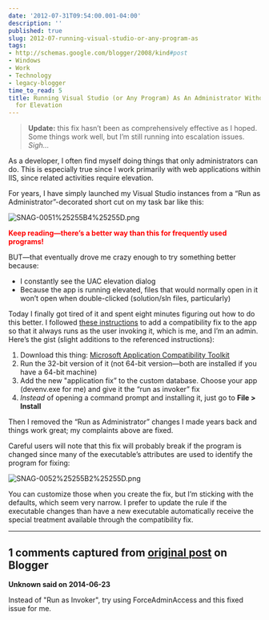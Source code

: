 ```yaml
---
date: '2012-07-31T09:54:00.001-04:00'
description: ''
published: true
slug: 2012-07-running-visual-studio-or-any-program-as
tags:
- http://schemas.google.com/blogger/2008/kind#post
- Windows
- Work
- Technology
- legacy-blogger
time_to_read: 5
title: Running Visual Studio (or Any Program) As An Administrator Without Prompting
  for Elevation
---
```


<blockquote> 

<strong>Update:</strong> this fix hasn’t been as comprehensively effective as I hoped. Some things work well, but I’m still running into escalation issues. *Sigh…*
</blockquote>

As a developer, I often find myself doing things that only administrators can do. This is especially true since I work primarily with web applications within IIS, since related activities require elevation.

For years, I have simply launched my Visual Studio instances from a “Run as Administrator”-decorated short cut on my task bar like this:

![SNAG-0051%25255B4%25255D.png](SNAG-0051%25255B4%25255D.png)</a>  

<strong><font color="#ff0000">Keep reading—there’s a better way than this for frequently used programs!</font></strong>

BUT—that eventually drove me crazy enough to try something better because:  <ul>   <li>I constantly see the UAC elevation dialog </li>    <li>Because the app is running elevated, files that would normally open in it won’t open when double-clicked (solution/sln files, particularly) </li> </ul>

Today I finally got tired of it and spent eight minutes figuring out how to do this better. I followed [these instructions](http://cybernetnews.com/helpful-tip-disable-uac-prompt-for-an-application/) to add a compatibility fix to the app so that it always runs as the user invoking it, which is me, and I’m an admin. Here’s the gist (slight additions to the referenced instructions):  <ol>   <li>Download this thing: [Microsoft Application Compatibility Toolkit](http://www.microsoft.com/en-us/download/details.aspx?id=7352) </li>    <li>Run the 32-bit version of it (not 64-bit version—both are installed if you have a 64-bit machine) </li>    <li>Add the new &quot;application fix” to the custom database. Choose your app (devenv.exe for me) and give it the “run as invoker” fix </li>    <li>*Instead* of opening a command prompt and installing it, just go to <strong>File &gt; Install</strong> </li> </ol>

Then I removed the “Run as Administrator” changes I made years back and things work great; my complaints above are fixed.

Careful users will note that this fix will probably break if the program is changed since many of the executable’s attributes are used to identify the program for fixing:

![SNAG-0052%25255B2%25255D.png](SNAG-0052%25255B2%25255D.png)</a>

You can customize those when you create the fix, but I’m sticking with the defaults, which seem very narrow. I prefer to update the rule if the executable changes than have a new executable automatically receive the special treatment available through the compatibility fix.

---

## 1 comments captured from [original post](https://blog.wassupy.com/2012/07/running-visual-studio-or-any-program-as.html) on Blogger

**Unknown said on 2014-06-23**

Instead of &quot;Run as Invoker&quot;, try using ForceAdminAccess and this fixed issue for me.

